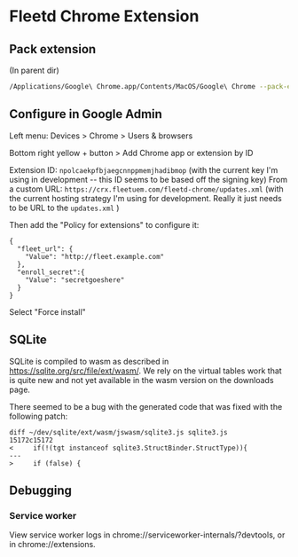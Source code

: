 # Fleetd Chrome Extension

## Pack extension

(In parent dir)

``` sh
/Applications/Google\ Chrome.app/Contents/MacOS/Google\ Chrome --pack-extension=./fleetd-chrome --pack-extension-key=$HOME/chrome.pem
```

## Configure in Google Admin

Left menu: Devices > Chrome > Users & browsers 

Bottom right yellow + button > Add Chrome app or extension by ID

Extension ID: `npolcaekpfbjaegcnnppmemjhadibmop` (with the current key I'm using in
development -- this ID seems to be based off the signing key)
From a custom URL: `https://crx.fleetuem.com/fleetd-chrome/updates.xml` (with the current hosting
strategy I'm using for development. Really it just needs to be URL to the `updates.xml` )

Then add the "Policy for extensions" to configure it:

```
{
  "fleet_url": {
    "Value": "http://fleet.example.com"
  },
  "enroll_secret":{
    "Value": "secretgoeshere"
  }
}
```

Select "Force install"

## SQLite

SQLite is compiled to wasm as described in https://sqlite.org/src/file/ext/wasm/. We rely on the
virtual tables work that is quite new and not yet available in the wasm version on the downloads
page.

There seemed to be a bug with the generated code that was fixed with the following patch:

```
diff ~/dev/sqlite/ext/wasm/jswasm/sqlite3.js sqlite3.js
15172c15172
<     if(!(tgt instanceof sqlite3.StructBinder.StructType)){
---
>     if (false) {
```

## Debugging

### Service worker

View service worker logs in chrome://serviceworker-internals/?devtools, or in chrome://extensions.
